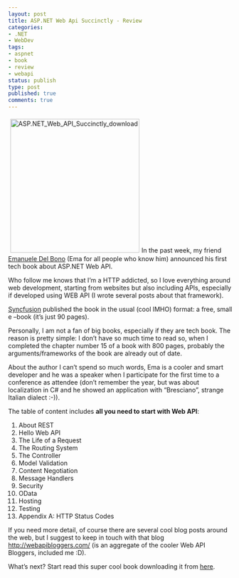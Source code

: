 ```yaml
---
layout: post
title: ASP.NET Web Api Succinctly - Review
categories:
- .NET
- WebDev
tags:
- aspnet
- book
- review
- webapi
status: publish
type: post
published: true
comments: true
---
```


<a href="http://tostring.it/wp-content/uploads/2013/12/ASP.NET_Web_API_Succinctly_download.png"><img class="size-medium wp-image-847 alignleft" style="margin: 5px;" alt="ASP.NET_Web_API_Succinctly_download" src="http://tostring.it/wp-content/uploads/2013/12/ASP.NET_Web_API_Succinctly_download-290x300.png" width="290" height="300" /></a>In the past week, my friend <a title="Emanuele Del Bono's blog" href="http://ema.codiceplastico.com/" target="_blank">Emanuele Del Bono</a> (Ema for all people who know him) announced his first tech book about ASP.NET Web API.

Who follow me knows that I’m a HTTP addicted, so I love everything around web development, starting from websites but also including APIs, especially if developed using WEB API (I wrote several posts about that framework).

<a title="Syncfusion official web site" href="http://www.syncfusion.com/?UTM_medium=lattanziblogreview" target="_blank">Syncfusion</a> published the book in the usual (cool IMHO) format: a free, small e –book (it’s just 90 pages).

Personally, I am not a fan of big books, especially if they are tech book. The reason is pretty simple: I don’t have so much time to read so, when I completed the chapter number 15 of a book with 800 pages, probably the arguments/frameworks of the book are already out of date.

About the author I can’t spend so much words, Ema is a cooler and smart developer and he was a speaker when I participate for the first time to a conference as attendee (don’t remember the year, but was about localization in C# and he showed an application with “Bresciano”, strange Italian dialect :-)).

The table of content includes <strong>all you need to start with Web API</strong>:
<ol>
	<li>About REST</li>
	<li>Hello Web API</li>
	<li>The Life of a Request</li>
	<li>The Routing System</li>
	<li>The Controller</li>
	<li>Model Validation</li>
	<li>Content Negotiation</li>
	<li>Message Handlers</li>
	<li>Security</li>
	<li>OData</li>
	<li>Hosting</li>
	<li>Testing</li>
	<li>Appendix A: HTTP Status Codes</li>
</ol>
If you need more detail, of course there are several cool blog posts around the web, but I suggest to keep in touch with that blog <a href="http://webapibloggers.com/">http://webapibloggers.com/</a> (is an aggregate of the cooler Web API Bloggers, included me :D).

What’s next?
Start read this super cool book downloading it from <a href="http://www.syncfusion.com/resources/techportal/ebooks/webapi?UTM_medium=lattanziblogreview" target="_blank">here</a>.
